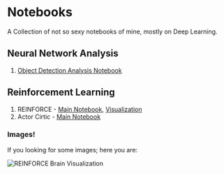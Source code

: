 # Notebooks

A Collection of not so sexy notebooks of mine, mostly on Deep Learning.

## Neural Network Analysis

1. [Object Detection Analysis Notebook](https://github.com/taesiri/noteobooks/blob/master/nn-analysis/image-segmentation/Segmentation_with_DeepLab.ipynb) 

## Reinforcement Learning
1. REINFORCE - [Main Notebook](https://github.com/taesiri/noteobooks/blob/master/rl/reinforce/1.%20REINFORCE.ipynb), [Visualization](https://github.com/taesiri/noteobooks/blob/master/rl/reinforce/2.%20Charts.ipynb)
1. Actor Cirtic - [Main Notebook](https://github.com/taesiri/noteobooks/blob/master/rl/Actor-Critic/1.%20Actor-Critic.ipynb)


### Images!
If you looking for some images; here you are:

![REINFORCE Brain Visualization](https://raw.githubusercontent.com/taesiri/noteobooks/master/rl/reinforce/PolicyChange.gif)
